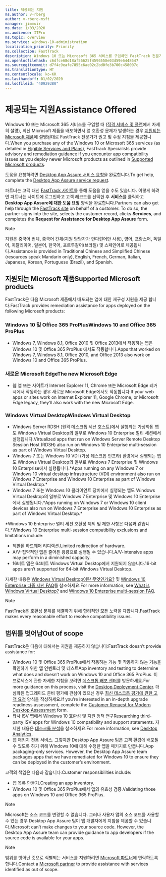 ```yaml
---
title: 제공되는 지원
ms.author: v-rberg
author: v-rberg-msft
manager: jimmuir
ms.date: 1/03/2020
ms.audience: ITPro
ms.topic: overview
ms.service: windows-10-administration
localization_priority: Priority
ms.collection: FastTrack
description: Windows 10 또는 Microsoft 365 서비스를 구입하면 FastTrack 전문가가 Windows 10 및 Office 365 ProPlus를 배포하고 추가 비용 없이(적격 구독을 사용할 경우) 최신 상태로 유지하기 위한 권고 및 수정 지침을 제공합니다.
ms.openlocfilehash: c6dfce68d18af56625f4596558e03d59e6448647
ms.sourcegitcommit: d7f4c9eafe7855c6ae02c2bd0fe3b700c458007c
ms.translationtype: HT
ms.contentlocale: ko-KR
ms.lasthandoff: 01/02/2020
ms.locfileid: "40929380"
---
```

# <a name="assistance-offered"></a><span data-ttu-id="dba65-103">제공되는 지원</span><span class="sxs-lookup"><span data-stu-id="dba65-103">Assistance Offered</span></span>  

<span data-ttu-id="dba65-104">Windows 10 또는 Microsoft 365 서비스를 구입할 때 ([적격 서비스 및 플랜](M365-eligible-services-and-plans.md)에서 자세히 설명), 최신 Microsoft 제품을 배포하면서 앱 호환성 문제가 발생하는 경우 [지원되는 Microsoft 제품](#supported-microsoft-products)에 설명된대로 FastTrack 전문가가 권고 및 수정 지침을 제공합니다.</span><span class="sxs-lookup"><span data-stu-id="dba65-104">When you purchase any of the Windows 10 or Microsoft 365 services (as detailed in [Eligible Services and Plans](M365-eligible-services-and-plans.md)), FastTrack Specialists provide advisory and remediation guidance if you encounter app compatibility issues as you deploy newer Microsoft products as outlined in [Supported Microsoft products](#supported-microsoft-products).</span></span>

<span data-ttu-id="dba65-105">도움을 요청하려면 [Desktop App Assure 서비스 요청](https://go.microsoft.com/fwlink/?linkid=2022721)을 완료합니다.</span><span class="sxs-lookup"><span data-stu-id="dba65-105">To get help, complete the [Desktop App Assure service request](https://go.microsoft.com/fwlink/?linkid=2022721).</span></span>

<span data-ttu-id="dba65-p101">파트너는 고객 대신 [FastTrack 사이트](https://go.microsoft.com/fwlink/?linkid=780698)를 통해 도움을 얻을 수도 있습니다. 이렇게 하려면 파트너는 사이트에 로그인하고 고객 레코드를 선택한 후 **서비스**를 클릭하고 **Desktop App Assure에 대한 도움 요청** 양식을 완료합니다.</span><span class="sxs-lookup"><span data-stu-id="dba65-p101">Partners can also get help through the [FastTrack site](https://go.microsoft.com/fwlink/?linkid=780698) on behalf of a customer. To do so, the partner signs into the site, selects the customer record, clicks **Services**, and completes the **Request for Assistance for Desktop App Assure** form.</span></span>

> [!NOTE]
> <span data-ttu-id="dba65-108">지원은 중국어 번체, 중국어 간체(지원 담당자가 만다린어만 사용), 영어, 프랑스어, 독일어, 이탈리아어, 일본어, 한국어, 포르투갈어(브라질) 및 스페인어로 제공됩니다.</span><span class="sxs-lookup"><span data-stu-id="dba65-108">Assistance is provided in Traditional Chinese and Simplified Chinese (resources speak Mandarin only), English, French, German, Italian, Japanese, Korean, Portuguese (Brazil), and Spanish.</span></span> 

## <a name="supported-microsoft-products"></a><span data-ttu-id="dba65-109">지원되는 Microsoft 제품</span><span class="sxs-lookup"><span data-stu-id="dba65-109">Supported Microsoft products</span></span>

<span data-ttu-id="dba65-110">FastTrack은 다음 Microsoft 제품에서 배포되는 앱에 대한 재구성 지원을 제공 합니다.</span><span class="sxs-lookup"><span data-stu-id="dba65-110">FastTrack provides remediation assistance for apps deployed on the following Microsoft products:</span></span>

### <a name="windows-10-and-office-365-proplus"></a><span data-ttu-id="dba65-111">Windows 10 및 Office 365 ProPlus</span><span class="sxs-lookup"><span data-stu-id="dba65-111">Windows 10 and Office 365 ProPlus</span></span>

- <span data-ttu-id="dba65-112">Windows 7, Windows 8.1, Office 2010 및 Office 2013에서 작동하는 앱은 Windows 10 및 Office 365 ProPlus 에서도 작동합니다.</span><span class="sxs-lookup"><span data-stu-id="dba65-112">Apps that worked on Windows 7, Windows 8.1, Office 2010, and Office 2013 also work on Windows 10 and Office 365 ProPlus.</span></span>

### <a name="the-new-microsoft-edge"></a><span data-ttu-id="dba65-113">새로운 Microsoft Edge</span><span class="sxs-lookup"><span data-stu-id="dba65-113">The new Microsoft Edge</span></span>

- <span data-ttu-id="dba65-114">웹 앱 또는 사이트가 Internet Explorer 11, Chrome 또는 Microsoft Edge 레거시에서 작동하는 경우 새로운 Microsoft Edge에서도 작동합니다.</span><span class="sxs-lookup"><span data-stu-id="dba65-114">If your web apps or sites work on Internet Explorer 11, Google Chrome, or Microsoft Edge legacy, they’ll also work with the new Microsoft Edge.</span></span>

### <a name="windows-virtual-desktop"></a><span data-ttu-id="dba65-115">Windows Virtual Desktop</span><span class="sxs-lookup"><span data-stu-id="dba65-115">Windows Virtual Desktop</span></span>

- <span data-ttu-id="dba65-116">Windows Server RDSH (원격 데스크톱 세션 호스트)에서 실행되는 가상화된 앱도 Windows Virtual Desktop의 일부로 Windows 10 Enterprise 멀티 세션에서 실행됩니다.</span><span class="sxs-lookup"><span data-stu-id="dba65-116">Virtualized apps that run on Windows Server Remote Desktop Session Host (RDSH) also run on Windows 10 Enterprise multi-session as part of Windows Virtual Desktop.</span></span>
- <span data-ttu-id="dba65-117">Windows 7 또는 Windows 10 VDI (가상 데스크톱 인프라) 환경에서 실행되는 앱도 Windows Virtual Desktop의 일부로 Windows 7 Enterprise 및 Windows 10 Enterprise에서 실행됩니다.\*</span><span class="sxs-lookup"><span data-stu-id="dba65-117">Apps running on any Windows 7 or Windows 10 virtual desktop infrastructure (VDI) environment also run on Windows 7 Enterprise and Windows 10 Enterprise as part of Windows Virtual Desktop.\*</span></span>
- <span data-ttu-id="dba65-118">Windows 7 또는 Windows 10 클라이언트 장치에서 실행되는 앱도 Windows Virtual Desktop의 일부로 Windows 7 Enterprise 및 Windows 10 Enterprise에서 실행됩니다.\*</span><span class="sxs-lookup"><span data-stu-id="dba65-118">Apps running on Windows 7 or Windows 10 client devices also run on Windows 7 Enterprise and Windows 10 Enterprise as part of Windows Virtual Desktop.\*</span></span>

<span data-ttu-id="dba65-119">\*Windows 10 Enterprise 멀티 세션 호환성 제외 및 제한 사항은 다음과 같습니다.</span><span class="sxs-lookup"><span data-stu-id="dba65-119">\*Windows 10 Enterprise multi-session compatibility exclusions and limitations include:</span></span>
- <span data-ttu-id="dba65-120">제한된 하드웨어 리디렉션.</span><span class="sxs-lookup"><span data-stu-id="dba65-120">Limited redirection of hardware.</span></span>
- <span data-ttu-id="dba65-121">A/V-집약적인 앱은 줄어든 용량으로 실행될 수 있습니다.</span><span class="sxs-lookup"><span data-stu-id="dba65-121">A/V-intensive apps may perform in a diminished capacity.</span></span>
- <span data-ttu-id="dba65-122">16비트 앱은 64비트 Windows Virtual Desktop에서 지원되지 않습니다.</span><span class="sxs-lookup"><span data-stu-id="dba65-122">16-bit apps aren’t supported for 64-bit Windows Virtual Desktop.</span></span>

<span data-ttu-id="dba65-123">자세한 내용은 [Windows Virtual Desktop이란 무엇인가요?](https://docs.microsoft.com/azure/virtual-desktop/overview) 및 [Windows 10 Enterprise 다중 세션 FAQ](https://docs.microsoft.com/azure/virtual-desktop/windows-10-multisession-faq)를 참조하세요.</span><span class="sxs-lookup"><span data-stu-id="dba65-123">For more information, see [What is Windows Virtual Desktop?](https://docs.microsoft.com/azure/virtual-desktop/overview) and [Windows 10 Enterprise multi-session FAQ](https://docs.microsoft.com/azure/virtual-desktop/windows-10-multisession-faq).</span></span>

> [!NOTE]
> <span data-ttu-id="dba65-124">FastTrack은 호환성 문제를 해결하기 위해 합리적인 모든 노력을 다합니다.</span><span class="sxs-lookup"><span data-stu-id="dba65-124">FastTrack makes every reasonable effort to resolve compatibility issues.</span></span> 

## <a name="out-of-scope"></a><span data-ttu-id="dba65-125">범위를 벗어남</span><span class="sxs-lookup"><span data-stu-id="dba65-125">Out of scope</span></span>

<span data-ttu-id="dba65-126">FastTrack은 다음에 대해서는 지원을 제공하지 않습니다:</span><span class="sxs-lookup"><span data-stu-id="dba65-126">FastTrack doesn’t provide assistance for:</span></span>
- <span data-ttu-id="dba65-127">Windows 10 및 Office 365 ProPlus에서 작동하는 기능 및 작동하지 않는 기능을 확인하기 위한 앱 인벤토리 및 테스트</span><span class="sxs-lookup"><span data-stu-id="dba65-127">App inventory and testing to determine what does and doesn’t work on Windows 10 and Office 365 ProPlus.</span></span> <span data-ttu-id="dba65-128">이 프로세스에 관한 자세한 지침을 보려면 [데스크톱 배포 센터](https://go.microsoft.com/fwlink/?linkid=2080140)를 방문하세요.</span><span class="sxs-lookup"><span data-stu-id="dba65-128">For more guidance on this process, visit the [Desktop Deployment Center](https://go.microsoft.com/fwlink/?linkid=2080140).</span></span> <span data-ttu-id="dba65-129">더 심화된 업그레이드 준비 평가에 관심이 있으신 경우 [최신 데스크톱 평가에 관한 고객 요청](https://go.microsoft.com/fwlink/?linkid=2053818) 양식을 작성하세요.</span><span class="sxs-lookup"><span data-stu-id="dba65-129">If you’re interested in an in-depth upgrade readiness assessment, complete the [Customer Request for Modern Desktop Assessment](https://go.microsoft.com/fwlink/?linkid=2053818) form.</span></span>
- <span data-ttu-id="dba65-130">타사 ISV 앱에서 Windows 10 호환성 및 지원 정책 연구</span><span class="sxs-lookup"><span data-stu-id="dba65-130">Researching third-party ISV apps for Windows 10 compatibility and support statements.</span></span> <span data-ttu-id="dba65-131">자세한 내용은 [데스크톱 분석](https://docs.microsoft.com/sccm/desktop-analytics/overview)을 참조하세요.</span><span class="sxs-lookup"><span data-stu-id="dba65-131">For more information, see [Desktop Analytics](https://docs.microsoft.com/sccm/desktop-analytics/overview).</span></span>
- <span data-ttu-id="dba65-p104">앱 패키지 전용 서비스. 그렇지만 Desktop App Assure 팀은 고객 환경에 배포될 수 있도록 하기 위해 WIndows 10에 대해 수정한 앱을 패키지로 만듭니다.</span><span class="sxs-lookup"><span data-stu-id="dba65-p104">App packaging-only services. However, the Desktop App Assure team packages apps that we have remediated for Windows 10 to ensure they can be deployed in the customer’s environment.</span></span>

<span data-ttu-id="dba65-134">고객의 책임은 다음과 같습니다:</span><span class="sxs-lookup"><span data-stu-id="dba65-134">Customer responsibilities include:</span></span>
- <span data-ttu-id="dba65-135">앱 목록 만들기.</span><span class="sxs-lookup"><span data-stu-id="dba65-135">Creating an app inventory.</span></span>
- <span data-ttu-id="dba65-136">Windows 10 및 Office 365 ProPlus에서 앱의 유효성 검증.</span><span class="sxs-lookup"><span data-stu-id="dba65-136">Validating those apps on Windows 10 and Office 365 ProPlus.</span></span>

> [!NOTE]
> <span data-ttu-id="dba65-p105">Microsoft는 소스 코드를 변경할 수 없습니다. 그러나 사용자 앱의 소스 코드를 사용할 수 있는 경우 Desktop App Assure 팀이 앱 개발자에게 지침을 제공할 수 있습니다.</span><span class="sxs-lookup"><span data-stu-id="dba65-p105">Microsoft can’t make changes to your source code. However, the Desktop App Assure team can provide guidance to app developers if the source code is available for your apps.</span></span>

> [!NOTE]
> <span data-ttu-id="dba65-139">범위를 벗어난 것으로 식별되는 서비스를 지원하려면 [Microsoft 파트너](https://go.microsoft.com/fwlink/?linkid=2080150)에 연락하도록 합니다.</span><span class="sxs-lookup"><span data-stu-id="dba65-139">Contact a [Microsoft partner](https://go.microsoft.com/fwlink/?linkid=2080150) to provide assistance with services identified as out of scope.</span></span>
